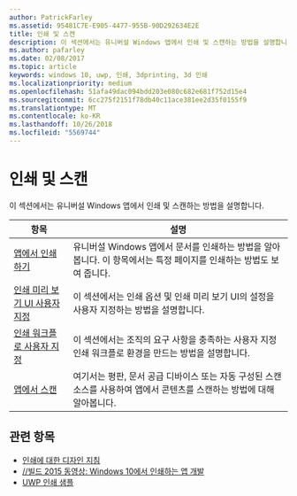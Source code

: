 ```yaml
---
author: PatrickFarley
ms.assetid: 95481C7E-E905-4477-955B-90D292634E2E
title: 인쇄 및 스캔
description: 이 섹션에서는 유니버설 Windows 앱에서 인쇄 및 스캔하는 방법을 설명합니다.
ms.author: pafarley
ms.date: 02/08/2017
ms.topic: article
keywords: windows 10, uwp, 인쇄, 3dprinting, 3d 인쇄
ms.localizationpriority: medium
ms.openlocfilehash: 51afa49dac094bdd203e080c682e681f752d15e4
ms.sourcegitcommit: 6cc275f2151f78db40c11ace381ee2d35f0155f9
ms.translationtype: MT
ms.contentlocale: ko-KR
ms.lasthandoff: 10/26/2018
ms.locfileid: "5569744"
---
```

# <a name="printing-and-scanning"></a>인쇄 및 스캔


이 섹션에서는 유니버설 Windows 앱에서 인쇄 및 스캔하는 방법을 설명합니다.

| 항목 | 설명 | 
|-------|-------------|
| [앱에서 인쇄하기](print-from-your-app.md) | 유니버설 Windows 앱에서 문서를 인쇄하는 방법을 알아봅니다. 이 항목에서는 특정 페이지를 인쇄하는 방법도 보여 줍니다. |
| [인쇄 미리 보기 UI 사용자 지정](customize-the-print-preview-ui.md) | 이 섹션에서는 인쇄 옵션 및 인쇄 미리 보기 UI의 설정을 사용자 지정하는 방법을 설명합니다. |
| [인쇄 워크플로 사용자 지정](print-workflow-customize.md) | 이 섹션에서는 조직의 요구 사항을 충족하는 사용자 지정 인쇄 워크플로 환경을 만드는 방법을 설명합니다.  |
| [앱에서 스캔](scan-from-your-app.md) | 여기서는 평판, 문서 공급 디바이스 또는 자동 구성된 스캔 소스를 사용하여 앱에서 콘텐츠를 스캔하는 방법에 대해 알아봅니다.|

## <a name="related-topics"></a>관련 항목

* [인쇄에 대한 디자인 지침](https://msdn.microsoft.com/library/windows/apps/Hh868178)
* [//빌드 2015 동영상: Windows 10에서 인쇄하는 앱 개발](https://channel9.msdn.com/Events/Build/2015/2-94)
* [UWP 인쇄 샘플](http://go.microsoft.com/fwlink/p/?LinkId=619984)
 


